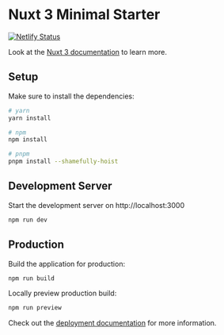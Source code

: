 # Nuxt 3 Minimal Starter

[![Netlify Status](https://api.netlify.com/api/v1/badges/cf968c94-4c1b-45ac-b2ba-afd4bce9296f/deploy-status)](https://app.netlify.com/sites/classy-cascaron-f9aa88/deploys)

Look at the [Nuxt 3 documentation](https://nuxt.com/docs/getting-started/introduction) to learn more.

## Setup

Make sure to install the dependencies:

```bash
# yarn
yarn install

# npm
npm install

# pnpm
pnpm install --shamefully-hoist
```

## Development Server

Start the development server on http://localhost:3000

```bash
npm run dev
```

## Production

Build the application for production:

```bash
npm run build
```

Locally preview production build:

```bash
npm run preview
```

Check out the [deployment documentation](https://nuxt.com/docs/getting-started/deployment) for more information.

